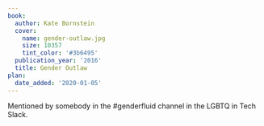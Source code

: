 ```yaml
---
book:
  author: Kate Bornstein
  cover:
    name: gender-outlaw.jpg
    size: 10357
    tint_color: '#3b6495'
  publication_year: '2016'
  title: Gender Outlaw
plan:
  date_added: '2020-01-05'
---
```


Mentioned by somebody in the #genderfluid channel in the LGBTQ in Tech Slack.